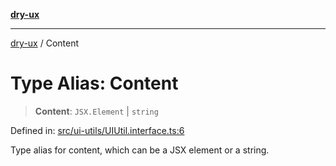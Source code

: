 [**dry-ux**](../README.md)

***

[dry-ux](../globals.md) / Content

# Type Alias: Content

> **Content**: `JSX.Element` \| `string`

Defined in: [src/ui-utils/UIUtil.interface.ts:6](https://github.com/navedr/dry-ux/blob/b8fe047776f9e9943b5ac8e30a3dd152faaba227/src/ui-utils/UIUtil.interface.ts#L6)

Type alias for content, which can be a JSX element or a string.
